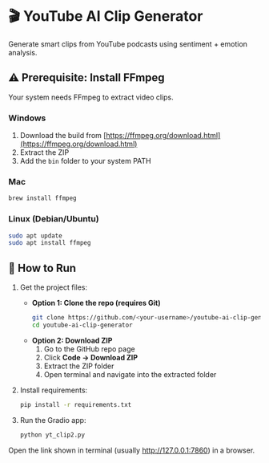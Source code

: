 # 🎬 YouTube AI Clip Generator

Generate smart clips from YouTube podcasts using sentiment + emotion analysis.

## ⚠️ Prerequisite: Install FFmpeg

Your system needs FFmpeg to extract video clips.

### Windows
1. Download the build from [https://ffmpeg.org/download.html](https://ffmpeg.org/download.html)
2. Extract the ZIP
3. Add the `bin` folder to your system PATH

### Mac
```bash
brew install ffmpeg
```

### Linux (Debian/Ubuntu)
```bash
sudo apt update
sudo apt install ffmpeg
```

## 🚀 How to Run

1. Get the project files:
   - **Option 1: Clone the repo (requires Git)**
     ```bash
     git clone https://github.com/<your-username>/youtube-ai-clip-generator.git
     cd youtube-ai-clip-generator
     ```
   - **Option 2: Download ZIP**
     1. Go to the GitHub repo page
     2. Click **Code → Download ZIP**
     3. Extract the ZIP folder
     4. Open terminal and navigate into the extracted folder

2. Install requirements:
   ```bash
   pip install -r requirements.txt

3. Run the Gradio app:
   ```bash
   python yt_clip2.py
   
Open the link shown in terminal (usually http://127.0.0.1:7860) in a browser.
